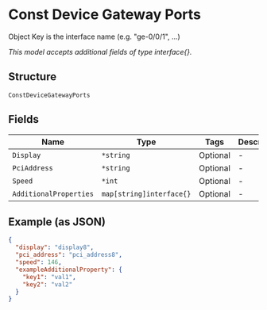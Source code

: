
# Const Device Gateway Ports

Object Key is the interface name (e.g. "ge-0/0/1", ...)

*This model accepts additional fields of type interface{}.*

## Structure

`ConstDeviceGatewayPorts`

## Fields

| Name | Type | Tags | Description |
|  --- | --- | --- | --- |
| `Display` | `*string` | Optional | - |
| `PciAddress` | `*string` | Optional | - |
| `Speed` | `*int` | Optional | - |
| `AdditionalProperties` | `map[string]interface{}` | Optional | - |

## Example (as JSON)

```json
{
  "display": "display8",
  "pci_address": "pci_address8",
  "speed": 146,
  "exampleAdditionalProperty": {
    "key1": "val1",
    "key2": "val2"
  }
}
```

